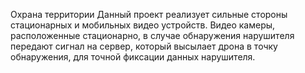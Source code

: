 Охрана территории
Данный проект реализует сильные стороны стационарных и 
мобильных видео устройств.
Видео камеры, расположенные стационарно, в случае обнаружения
нарушителя передают сигнал на сервер, который высылает 
дрона в точку обнаружения, для точной фиксации данных
нарушителя.
